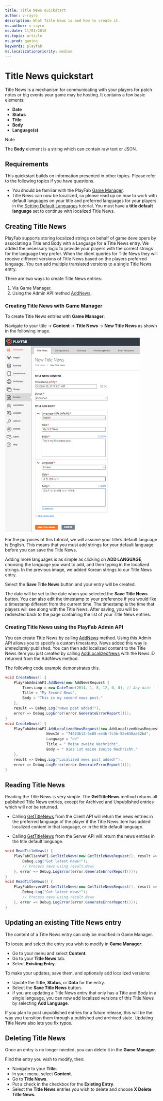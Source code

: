 ```yaml
---
title: Title News quickstart
author: v-rayro
description: What Title News is and how to create it.
ms.author: v-rayro
ms.date: 11/01/2018
ms.topic: article
ms.prod: gaming
keywords: playfab
ms.localizationpriority: medium
---
```


# Title News quickstart

Title News is a mechanism for communicating with your players for patch notes or big events your game may be hosting. It contains a few basic elements:

- **Date**
- **Status**
- **Title**
- **Body**
- **Language(s)**

> [!NOTE]
> The **Body** element is a string which can contain raw text or JSON.

## Requirements

This quickstart builds on information presented in other topics. Please refer to the following topics if you have questions.

- You should be familiar with the PlayFab [Game Manager](../../config/gamemanager/quickstart.md).
- Title News can now be localized, so please read up on how to work with default languages on your title and preferred languages for your players in the [Setting Default Languages](setting-default-languages.md) tutorial. You must have a **title default language** set to continue with localized Title News.

## Creating Title News

PlayFab supports storing localized strings on behalf of game developers by associating a Title and Body with a Language for a Title News entry. We added the necessary logic to provide your players with the correct strings for the language they prefer. When the client queries for Title News they will receive different versions of Title News based on the players preferred language. You can add multiple translated versions to a single Title News entry.

There are two ways to create Title News entries:

1. Via Game Manager.
2. Using the Admin API method [AddNews](xref:titleid.playfabapi.com.admin.title-widedatamanagement.addnews).

### Creating Title News with Game Manager

To create Title News entries with **Game Manager**:

Navigate to your title -> **Content** -> **Title News** -> **New Title News** as shown in the following image.

![Title News](../media/tutorials/game-manager-content-title-news-new-title-news.png)

For the purposes of this tutorial, we will assume your title’s default language is English. This means that you must add strings for your default language before you can save the Title News.

Adding more languages is as simple as clicking on **ADD LANGUAGE**, choosing the language you want to add, and then typing in the localized strings. In the previous image, we added Korean strings to our Title News entry.

Select the **Save Title News** button and your entry will be created.

The date will be set to the date when you selected the **Save Title News** button. You can also edit the timestamp to your preference if you would like a timestamp different from the current time. The timestamp is the time that players will see along with the Title News. After saving, you will be redirected back to the page containing the list of your Title News entries.

### Creating Title News using the PlayFab Admin API

You can create Title News by calling [AddNews](xref:titleid.playfabapi.com.admin.title-widedatamanagement.addnews) method. Using this Admin API allows you to specify a custom timestamp. News added this way is *immediately* published. You can then add localized content to the Title News item you just created by calling [AddLocalizedNews](xref:titleid.playfabapi.com.admin.title-widedatamanagement.addlocalizednews) with the News ID returned from the AddNews method.

The following code example demonstrates this.

```csharp
void CreateNews() {
    PlayFabAdminAPI.AddNews(new AddNewsRequest {
        Timestamp = new DateTime(2014, 1, 8, 12, 0, 0), // Any date - This one is the founding of PlayFab
        Title = "My Second News",
        Body = "This is my second news post."
    },
    result => Debug.Log("News post added!"),
    error => Debug.LogError(error.GenerateErrorReport()));
}
void CreateNews() {
    PlayFabAdminAPI.AddLocalizedNewsRequest(new AddLocalizedNewsRequest{
                   NewsId = "74623b12-6c80-ee4b-7c3b-58e638aa62bd",
                   Language = "de"
                   Title = " Meine zweite Nachricht",
                   Body = " Dies ist meine zweite Nachricht."
    },
    result => Debug.Log("Localized news post added!"),
    error => Debug.LogError(error.GenerateErrorReport()));
}
```

## Reading Title News

Reading the Title News is very simple. The **GetTitleNews** method returns all published Title News entries, except for Archived and Unpublished entries which will *not* be returned.

- Calling [GetTitleNews](xref:titleid.playfabapi.com.client.title-widedatamanagement.gettitlenews) from the Client API will return the news entries in the preferred language of the player if the Title News item has added localized content in that language, or in the title default language.

- Calling [GetTitleNews](xref:titleid.playfabapi.com.server.title-widedatamanagement.gettitlenews) from the Server API will return the news entries in the title default language.

```csharp
void ReadTitleNews() {
    PlayFabClientAPI.GetTitleNews(new GetTitleNewsRequest(), result => {
        Debug.Log("Got latest news!");
        // Process news using result.News
    }, error => Debug.LogError(error.GenerateErrorReport()));
}
void ReadTitleNews() {
    PlayFabServerAPI.GetTitleNews(new GetTitleNewsRequest(), result => {
        Debug.Log("Got latest news!");
        // Process news using result.News
    }, error => Debug.LogError(error.GenerateErrorReport()));
}
```

## Updating an existing Title News entry

The content of a Title News entry can only be modified in Game Manager.

To locate and select the entry you wish to modify in **Game Manager**:

- Go to your menu and select **Content**.
- Go to your **Title News** tab.
- Select **Existing Entry**.

To make your updates, save them, and optionally add localized versions:

- Update the **Title**, **Status**, or **Data** for the entry.
- Select the **Save Title News** button.
- If you are updating a Title News entry that only has a Title and Body in a single language, you can now add localized versions of this Title News by selecting **Add Language**.

If you plan to post unpublished entries for a future release, this will be the way you transition them through a published and archived state. Updating Title News also lets you fix typos.

## Deleting Title News

Once an entry is no longer needed, you can delete it in the **Game Manager**. 

Find the entry you wish to modify, then:

- Navigate to your **Title**.
- In your menu, select **Content**.
- Go to **Title News**.
- Put a check in the checkbox for the **Existing Entry**.
- Select the **Title News** entries you wish to delete and choose **X Delete Title News**.
